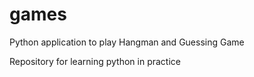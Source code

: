 # games
Python application to play Hangman and Guessing Game

Repository for learning python in practice
